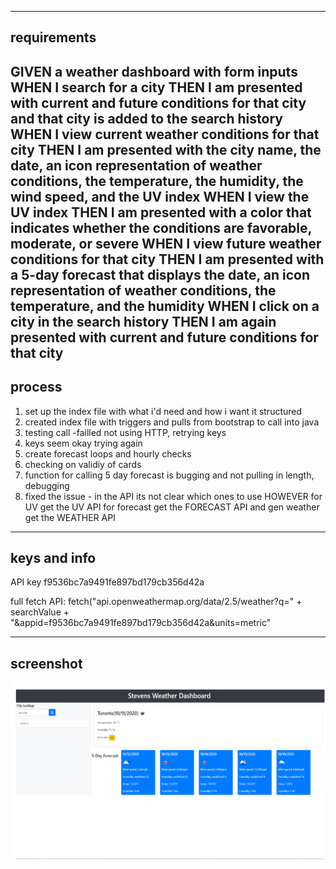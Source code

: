 

----------
requirements
-------------
GIVEN a weather dashboard with form inputs
WHEN I search for a city
THEN I am presented with current and future conditions for that city and that city is added to the search history
WHEN I view current weather conditions for that city
THEN I am presented with the city name, the date, an icon representation of weather conditions, the temperature, the humidity, the wind speed, and the UV index
WHEN I view the UV index
THEN I am presented with a color that indicates whether the conditions are favorable, moderate, or severe
WHEN I view future weather conditions for that city
THEN I am presented with a 5-day forecast that displays the date, an icon representation of weather conditions, the temperature, and the humidity
WHEN I click on a city in the search history
THEN I am again presented with current and future conditions for that city
-------
process
-------

1) set up the index file with what i'd need and how i want it structured
2) created index file with triggers and pulls from bootstrap to call into java
3) testing call -failled not using HTTP, retrying keys
4) keys seem okay trying again
5) create forecast loops and hourly checks
6) checking on validiy of cards
7) function for calling 5 day forecast is bugging and not pulling in length, debugging
8) fixed the issue - in the API its not clear which ones to use HOWEVER for UV get the UV API for forecast get the FORECAST API and gen weather get the WEATHER API



---------
keys and info
-------

API key f9536bc7a9491fe897bd179cb356d42a

full fetch API: fetch("api.openweathermap.org/data/2.5/weather?q=" + searchValue + "&appid=f9536bc7a9491fe897bd179cb356d42a&units=metric"


-----
screenshot
-----


![Alt text](/assets/images/weatherscreenshot.png "Screenshot")

